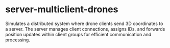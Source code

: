# server-multiclient-drones
Simulates a distributed system where drone clients send 3D coordinates to a server. The server manages client connections, assigns IDs, and forwards position updates within client groups for efficient communication and processing.
